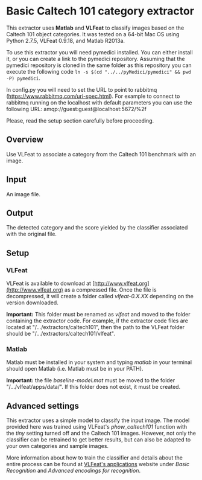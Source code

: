 # Basic Caltech 101 category extractor

This extractor uses **Matlab** and **VLFeat** to classify images based on the Caltech 101 object categories. It was tested on a 64-bit Mac OS using Python 2.7.5, VLFeat 0.9.18, and Matlab R2013a.

To use this extractor you will need pymedici installed. You can either install it, or you can create a link to the pymedici repository. Assuming that the pymedici repository is cloned in the same folder as this repository you can execute the following code `ln -s $(cd "../../pyMedici/pymedici" && pwd -P) pymedici`.

In config.py you will need to set the URL to point to rabbitmq (https://www.rabbitmq.com/uri-spec.html). For example to connect to rabbitmq running on the localhost with default parameters you can use the following URL: amqp://guest:guest@localhost:5672/%2f

Please, read the setup section carefully before proceeding.

## Overview
Use VLFeat to associate a category from the Caltech 101 benchmark with an image.

## Input
An image file.

## Output
The detected category and the score yielded by the classifier associated with the original file. 

## Setup
### VLFeat
VLFeat is available to download at [http://www.vlfeat.org](http://www.vlfeat.org) as a compressed file. Once the file is decompressed, it will create a folder called *vlfeat-0.X.XX* depending on the version downloaded. 

**Important:** This folder must be renamed as *vlfeat* and moved to the folder containing the extractor code. For example, if the extractor code files are located at "/.../extractors/caltech101", then the path to the VLFeat folder should be "/.../extractors/caltech101/vlfeat".

### Matlab
Matlab must be installed in your system and typing *matlab* in your terminal should open Matlab (i.e. Matlab must be in your PATH).

**Important:** the file *baseline-model.mat* must be moved to the folder "/.../vlfeat/apps/data/". If this folder does not exist, it must be created.

## Advanced settings
This extractor uses a simple model to classify the input image. 
The model provided here was trained using VLFeat's *phow_caltech101* function with the *tiny* setting turned off and the Caltech 101 images. However, not only the classifier can be retrained to get better results, but can also be adapted to your own categories and sample images.

More information about how to train the classifier and details about the entire process can be found at [VLFeat's applications](http://www.vlfeat.org/applications/apps.html) website under *Basic Recognition* and *Advanced encodings for recognition*.
